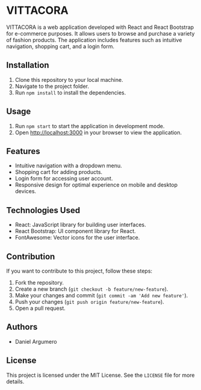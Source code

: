 # VITTACORA

VITTACORA is a web application developed with React and React Bootstrap for e-commerce purposes. It allows users to browse and purchase a variety of fashion products. The application includes features such as intuitive navigation, shopping cart, and a login form.

## Installation

1. Clone this repository to your local machine.
2. Navigate to the project folder.
3. Run `npm install` to install the dependencies.

## Usage

1. Run `npm start` to start the application in development mode.
2. Open [http://localhost:3000](http://localhost:3000) in your browser to view the application.

## Features

- Intuitive navigation with a dropdown menu.
- Shopping cart for adding products.
- Login form for accessing user account.
- Responsive design for optimal experience on mobile and desktop devices.

## Technologies Used

- React: JavaScript library for building user interfaces.
- React Bootstrap: UI component library for React.
- FontAwesome: Vector icons for the user interface.

## Contribution

If you want to contribute to this project, follow these steps:

1. Fork the repository.
2. Create a new branch (`git checkout -b feature/new-feature`).
3. Make your changes and commit (`git commit -am 'Add new feature'`).
4. Push your changes (`git push origin feature/new-feature`).
5. Open a pull request.

## Authors

- Daniel Argumero

## License

This project is licensed under the MIT License. See the `LICENSE` file for more details.
